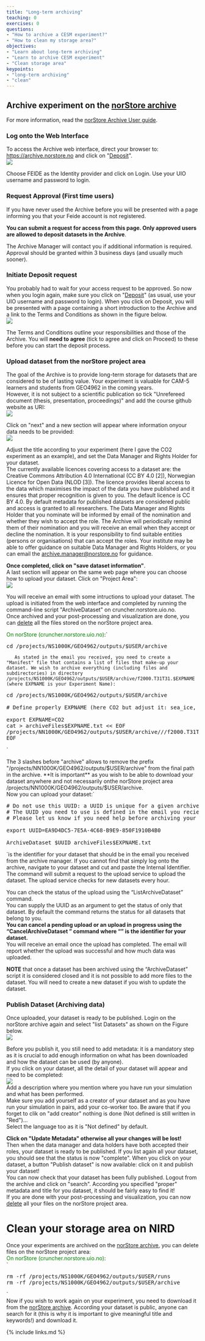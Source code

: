 ```yaml
---
title: "Long-term archiving"
teaching: 0
exercises: 0
questions:
- "How to archive a CESM experiment?"
- "How to clean my storage area?"
objectives:
- "Learn about long-term archiving"
- "Learn to archive CESM experiment"
- "Clean storage area"
keypoints:
- "long-term archiving"
- "clean"
---
```



## **Archive** experiment on the [norStore archive](https://archive.norstore.no/)

For more information, read the [norStore Archive User guide](https://archive.norstore.no/userguide).  

### Log onto the Web Interface

To access the Archive web interface, direct your browser to: https://archive.norstore.no and click on "[Deposit](https://archive.norstore.no/pages/user/deposit.jsf)".  
![](../../images/deposit.png)  

Choose FEIDE as the Identity provider and click on Login. Use your UIO username and password to login.  

### Request Approval (First time users)

If you have never used the Archive before you will be presented with a page informing you that your Feide account is not registered.  

**You can submit a request for access from this page. Only approved users are allowed to deposit datasets in the Archive**.  

The Archive Manager will contact you if additional information is required. Approval should be granted within 3 business days (and usually much sooner).  

### Initiate Deposit request

You probably had to wait for your access request to be approved. So now when you login again, make sure you click on "[Deposit](https://archive.norstore.no/pages/user/deposit.jsf)" (as usual, use your UIO username and password to login). When you click on Deposit, you will be presented with a page containing a short introduction to the Archive and a link to the Terms and Conditions as shown in the figure below.  
![](../../images/terms_conditions.png)  

The Terms and Conditions outline your responsibilities and those of the Archive. You will **need to agree** (tick to agree and click on Proceed) to these before you can start the deposit process.  

### Upload dataset from the norStore project area

The goal of the Archive is to provide long-term storage for datasets that are considered to be of lasting value. Your experiment is valuable for CAM-5 learners and students from GEO4962 in the coming years.  
However, it is not subject to a scientific publication so tick "Unrefereed document (thesis, presentation, proceedings)" and add the course github website as URI:  
![](../../images/metadata_1.png)  

Click on "next" and a new section will appear where information onyour data needs to be provided:  
![](../../images/metadata_2.png)  

Adjust the title according to your experiment (here I gave the CO2 experiment as an example), and set the Data Manager and Rights Holder for your dataset.  
The currently available licences covering access to a dataset are: the Creative Commons Attribution 4.0 International (CC BY 4.0 [2]), Norwegian Licence for Open Data (NLOD [3]). The licence provides liberal access to the data which maximises the impact of the data you have published and it ensures that proper recognition is given to you. The default licence is CC BY 4.0. By default metadata for published datasets are considered public and access is granted to all researchers. The Data Manager and Rights Holder that you nominate will be informed by email of the nomination and whether they wish to accept the role. The Archive will periodically remind them of their nomination and you will receive an email when they accept or decline the nomination. It is your responsibility to find suitable entities (persons or organisations) that can accept the roles. Your institute may be able to offer guidance on suitable Data Manager and Rights Holders, or you can email the archive.manager@norstore.no for guidance.  

**Once completed, click on "save dataset information"**.  
A last section will appear on the same web page where you can choose how to upload your dataset. Click on "Project Area":  
![](../../images/uploadnorStore.png)  

You will receive an email with some intructions to upload your dataset. The upload is initiated from the web interface and completed by running the command-line script "ArchiveDataset" on cruncher.norstore.uio.no.  
Once archived and your post-processing and visualization are done, you can [delete](clean.html) all the files stored on the norStore project area.  

<font color="green">On norStore (cruncher.norstore.uio.no)</font>:`

<pre>cd /projects/NS1000K/GEO4962/outputs/$USER/archive
</pre>

`  
As stated in the email you received, you need to create a "Manifest" file that contains a list of files that make-up your dataset. We wish to archive everything (including files and subdirectories) in directory /projects/NS1000K/GEO4962/outputs/$USER/archive/f2000.T31T31.$EXPNAME (where EXPNAME is your Experiment Name):`

<pre>cd /projects/NS1000K/GEO4962/outputs/$USER/archive

# Define properly EXPNAME (here CO2 but adjust it: sea_ice, SST, rocky)

export EXPNAME=CO2
cat > archiveFiles$EXPNAME.txt << EOF
/projects/NN1000K/GEO4962/outputs/$USER/archive///f2000.T31T31.$EXPNAME
EOF
</pre>

`  

The 3 slashes before "archive" allows to remove the prefix "/projects/NN1000K/GEO4962/outputs/$USER/archive" from the final path in the archive. **It is important** as you wish to be able to download your dataset anywhere and not necessarily onthe norStore project area /projects/NN1000K/GEO4962/outputs/$USER/archive.  
Now you can upload your dataset:`

<pre># Do not use this UUID: a UUID is unique for a given archive request. 
# The UUID you need to use is defined in the email you recieved (at the top after the title)
# Please let us know if you need help before archiving your dataset!

export UUID=EA9D4DC5-7E5A-4C68-B9E9-850F1910B4B0

ArchiveDataset $UUID archiveFiles$EXPNAME.txt
</pre>

`<uuid>is the identifier for your dataset that should be in the email you received from the archive manager. If you cannot find that simply log onto the archive, navigate to your dataset and cut and paste the Internal Identifier. The command will submit a request to the upload service to upload the dataset. The upload service checks for new datasets every hour.  

You can check the status of the upload using the “ListArchiveDataset” command.  
You can supply the UUID as an argument to get the status of only that dataset. By default the command returns the status for all datasets that belong to you.  
**You can cancel a pending upload or an upload in progress using the “CancelArchiveDataset <uuid>” command where “<uuid>” is the identifier for your dataset.</uuid></uuid>**  
You will receive an email once the upload has completed. The email will report whether the upload was successful and how much data was uploaded.  

**NOTE** that once a dataset has been archived using the “ArchiveDataset” script it is considered closed and it is not possible to add more files to the dataset. You will need to create a new dataset if you wish to update the dataset.  

### Publish Dataset (Archiving data)

Once uploaded, your dataset is ready to be published. Login on the norStore archive again and select "list Datasets" as shown on the Figure below.  
![](../../images/metadata_3.png)  

Before you publish it, you still need to add metadata: it is a mandatory step as it is crucial to add enough information on what has been downloaded and how the dataset can be used (by anyone).  
If you click on your dataset, all the detail of your dataset will appear and need to be completed:  
![](../../images/metadata_4.png)  
Add a description where you mention where you have run your simulation and what has been performed.  
Make sure you add yourself as a creator of your dataset and as you have run your simulation in pairs, add your co-worker too. Be aware that if you forget to clik on "add creator" nothing is done (Not defined is still written in "Red")...  
Select the language too as it is "Not defined" by default.  

**Click on "Update Metadata" otherwise all your changes will be lost!**  
Then when the data manager and data holders have both accepted their roles, your dataset is ready to be published. If you list again all your dataset, you should see that the status is now "complete". When you click on your dataset, a button "Publish dataset" is now available: click on it and publish your dataset!  
You can now check that your dataset has been fully published. Logout from the archive and click on "search". According you specified "proper" metadata and title for you dataset, it should be fairly easy to find it!  
If you are done with your post-processing and visualization, you can now [delete](clean.html) all your files on the norStore project area.  

</uuid>

# Clean your storage area on NIRD

 
Once your experiments are archived on the [norStore archive](https://archive.norstore.no/), you can delete files on the norStore project area:  
<font color="green">On norStore (cruncher.norstore.uio.no)</font>:  
`

<pre>rm -rf /projects/NS1000K/GEO4962/outputs/$USER/runs
rm -rf /projects/NS1000K/GEO4962/outputs/$USER/archive
</pre>

`  
Now if you wish to work again on your experiment, you need to download it from the [norStore archive](https://archive.norstore.no/). According your dataset is public, anyone can search for it (this is why it is important to give meaningful title and keywords!) and download it.


{% include links.md %}


